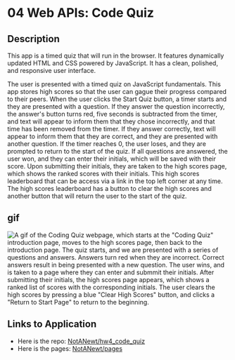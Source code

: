 # 04 Web APIs: Code Quiz

## Description

This app is a timed quiz that will run in the browser. It features dynamically updated HTML and CSS powered by JavaScript. It has a clean, polished, and responsive user interface.

The user is presented with a timed quiz on JavaScript fundamentals. This app stores high scores so that the user can gague their progress compared to their peers. When the user clicks the Start Quiz button, a timer starts and they are presented with a question. If they answer the question incorrectly, the answer's button turns red, five seconds is subtracted from the timer, and text will appear to inform them that they chose incorrectly, and that time has been removed from the timer. If they answer correctly, text will appear to inform them that they are correct, and they are presented with another question. If the timer reaches 0, the user loses, and they are prompted to return to the start of the quiz. If all questions are answered, the user won, and they can enter their initials, which will be saved with their score. Upon submitting their initials, they are taken to the high scores page, which shows the ranked scores with their initials. This high scores leaderboard that can be access via a link in the top left corner at any time. The high scores leaderboard has a button to clear the high scores and another button that will return the user to the start of the quiz.

## gif

![A gif of the Coding Quiz webpage, which starts at the "Coding Quiz" introduction page, moves to the high scores page, then back to the introduction page.  The quiz starts, and we are presented with a series of questions and answers.  Answers turn red when they are incorrect. Correct answers result in being presented with a new question.  The user wins, and is taken to a page where they can enter and submmit their initials.  After submitting their initials, the high scores page appears, which shows a ranked list of scores with the corresponding initials.  The user clears the high scores by pressing a blue "Clear High Scores" button, and clicks a "Return to Start Page" to return to the beginning.](./assets/img/hw4.gif)

## Links to Application

- Here is the repo: [NotANewt/hw4_code_quiz](https://github.com/NotANewt/hw4_code_quiz)
- Here is the pages: [NotANewt/pages](https://notanewt.github.io/hw4_code_quiz/)
